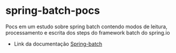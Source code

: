 # spring-batch-pocs

Pocs em um estudo sobre spring batch contendo modos de leitura, processamento e escrita dos steps do framework batch do spring.io

- Link da documentação [Spring-batch](https://docs.spring.io/spring-batch/docs/current/reference/html/index-single.html#spring-batch-intro)

